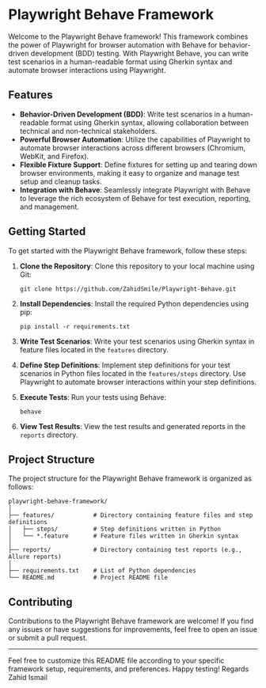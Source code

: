 # Playwright Behave Framework

Welcome to the Playwright Behave framework! This framework combines the power of Playwright for browser automation with Behave for behavior-driven development (BDD) testing. With Playwright Behave, you can write test scenarios in a human-readable format using Gherkin syntax and automate browser interactions using Playwright.

## Features

- **Behavior-Driven Development (BDD)**: Write test scenarios in a human-readable format using Gherkin syntax, allowing collaboration between technical and non-technical stakeholders.
- **Powerful Browser Automation**: Utilize the capabilities of Playwright to automate browser interactions across different browsers (Chromium, WebKit, and Firefox).
- **Flexible Fixture Support**: Define fixtures for setting up and tearing down browser environments, making it easy to organize and manage test setup and cleanup tasks.
- **Integration with Behave**: Seamlessly integrate Playwright with Behave to leverage the rich ecosystem of Behave for test execution, reporting, and management.

## Getting Started

To get started with the Playwright Behave framework, follow these steps:

1. **Clone the Repository**: Clone this repository to your local machine using Git:

    ```
    git clone https://github.com/ZahidSmile/Playwright-Behave.git
    ```

2. **Install Dependencies**: Install the required Python dependencies using pip:

    ```
    pip install -r requirements.txt
    ```

3. **Write Test Scenarios**: Write your test scenarios using Gherkin syntax in feature files located in the `features` directory.

4. **Define Step Definitions**: Implement step definitions for your test scenarios in Python files located in the `features/steps` directory. Use Playwright to automate browser interactions within your step definitions.

5. **Execute Tests**: Run your tests using Behave:

    ```
    behave
    ```

6. **View Test Results**: View the test results and generated reports in the `reports` directory.

## Project Structure

The project structure for the Playwright Behave framework is organized as follows:

```
playwright-behave-framework/
│
├── features/           # Directory containing feature files and step definitions
│   ├── steps/          # Step definitions written in Python
│   └── *.feature       # Feature files written in Gherkin syntax
│
├── reports/            # Directory containing test reports (e.g., Allure reports)
│
├── requirements.txt    # List of Python dependencies
└── README.md           # Project README file
```

## Contributing

Contributions to the Playwright Behave framework are welcome! If you find any issues or have suggestions for improvements, feel free to open an issue or submit a pull request.

---

Feel free to customize this README file according to your specific framework setup, requirements, and preferences. Happy testing! Regards Zahid Ismail
